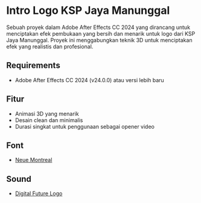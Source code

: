 # Intro Logo KSP Jaya Manunggal
Sebuah proyek dalam Adobe After Effects CC 2024 yang dirancang untuk menciptakan efek pembukaan yang bersih dan menarik untuk logo dari KSP Jaya Manunggal. Proyek ini menggabungkan teknik 3D untuk menciptakan efek yang realistis dan profesional.

## Requirements
- Adobe After Effects CC 2024 (v24.0.0) atau versi lebih baru

## Fitur
- Animasi 3D yang menarik
- Desain clean dan minimalis
- Durasi singkat untuk penggunaan sebagai opener video

## Font
- [Neue Montreal](https://befonts.com/neue-montreal-font-family.html)

## Sound
- [Digital Future Logo](https://elements.envato.com/digital-future-logo-R4XFDLF)